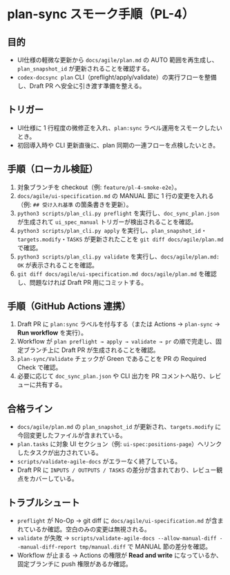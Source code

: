 # plan-sync スモーク手順（PL-4）

## 目的
- UI仕様の軽微な更新から `docs/agile/plan.md` の AUTO 範囲を再生成し、`plan_snapshot_id` が更新されることを確認する。
- `codex-docsync plan` CLI（preflight/apply/validate）の実行フローを整備し、Draft PR へ安全に引き渡す準備を整える。

## トリガー
- UI仕様に 1 行程度の微修正を入れ、`plan:sync` ラベル運用をスモークしたいとき。
- 初回導入時や CLI 更新直後に、plan 同期の一連フローを点検したいとき。

## 手順（ローカル検証）
1. 対象ブランチを checkout（例: `feature/pl-4-smoke-e2e`）。
2. `docs/agile/ui-specification.md` の MANUAL 節に 1 行の変更を入れる（例: `## 受け入れ基準` の箇条書きを更新）。
3. `python3 scripts/plan_cli.py preflight` を実行し、`doc_sync_plan.json` が生成されて `ui_spec_manual` トリガーが検出されることを確認。
4. `python3 scripts/plan_cli.py apply` を実行し、`plan_snapshot_id`・`targets.modify`・`TASKS` が更新されたことを `git diff docs/agile/plan.md` で確認。
5. `python3 scripts/plan_cli.py validate` を実行し、`docs/agile/plan.md: OK` が表示されることを確認。
6. `git diff docs/agile/ui-specification.md docs/agile/plan.md` を確認し、問題なければ Draft PR 用にコミットする。

## 手順（GitHub Actions 連携）
1. Draft PR に `plan:sync` ラベルを付与する（または Actions → `plan-sync` → **Run workflow** を実行）。
2. Workflow が `plan preflight → apply → validate → pr` の順で完走し、固定ブランチ上に Draft PR が生成されることを確認。
3. `plan-sync/Validate` チェックが Green であることを PR の Required Check で確認。
4. 必要に応じて `doc_sync_plan.json` や CLI 出力を PR コメントへ貼り、レビューに共有する。

## 合格ライン
- `docs/agile/plan.md` の `plan_snapshot_id` が更新され、`targets.modify` に今回変更したファイルが含まれている。
- `plan.tasks` に対象 UI セクション（例: `ui-spec:positions-page`）へリンクしたタスクが出力されている。
- `scripts/validate-agile-docs` がエラーなく終了している。
- Draft PR に `INPUTS / OUTPUTS / TASKS` の差分が含まれており、レビュー観点をカバーしている。

## トラブルシュート
- `preflight` が No-Op → git diff に `docs/agile/ui-specification.md` が含まれているか確認。空白のみの変更は無視される。
- `validate` が失敗 → `scripts/validate-agile-docs --allow-manual-diff --manual-diff-report tmp/manual.diff` で MANUAL 節の差分を確認。
- Workflow が止まる → Actions の権限が **Read and write** になっているか、固定ブランチに push 権限があるか確認。
